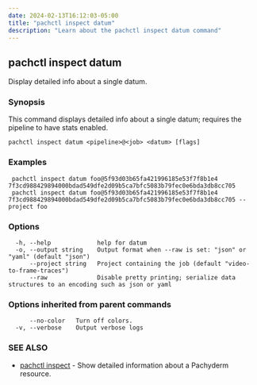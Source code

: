 ```yaml
---
date: 2024-02-13T16:12:03-05:00
title: "pachctl inspect datum"
description: "Learn about the pachctl inspect datum command"
---
```


## pachctl inspect datum

Display detailed info about a single datum.

### Synopsis

This command displays detailed info about a single datum; requires the pipeline to have stats enabled.

```
pachctl inspect datum <pipeline>@<job> <datum> [flags]
```

### Examples

```
 pachctl inspect datum foo@5f93d03b65fa421996185e53f7f8b1e4 7f3cd988429894000bdad549dfe2d09b5ca7bfc5083b79fec0e6bda3db8cc705 
 pachctl inspect datum foo@5f93d03b65fa421996185e53f7f8b1e4 7f3cd988429894000bdad549dfe2d09b5ca7bfc5083b79fec0e6bda3db8cc705 --project foo
```

### Options

```
  -h, --help             help for datum
  -o, --output string    Output format when --raw is set: "json" or "yaml" (default "json")
      --project string   Project containing the job (default "video-to-frame-traces")
      --raw              Disable pretty printing; serialize data structures to an encoding such as json or yaml
```

### Options inherited from parent commands

```
      --no-color   Turn off colors.
  -v, --verbose    Output verbose logs
```

### SEE ALSO

* [pachctl inspect](../pachctl_inspect)	 - Show detailed information about a Pachyderm resource.

